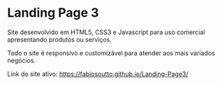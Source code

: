 # Landing Page 3

Site desenvolvido em HTML5, CSS3 e Javascript para uso comercial apresentando produtos ou serviços.

Todo o site é responsivo e customizável para atender aos mais variados negócios.

Link do site ativo: https://fabiosoutto.github.io/Landing-Page3/
